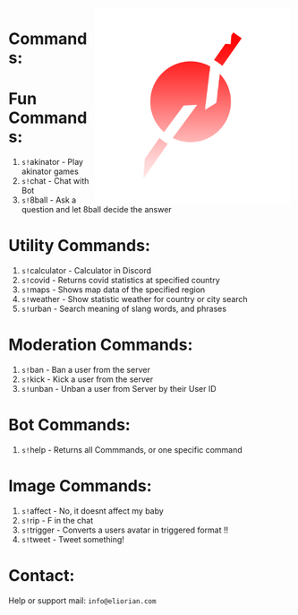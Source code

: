 <img align="right" alt="Eliorian" width="350" src="./data/logo/logo.png">

# Commands:

# Fun Commands:
1. `s!`akinator - Play akinator games
2. `s!`chat - Chat with Bot
3. `s!`8ball - Ask a question and let 8ball decide the answer

# Utility Commands:
1. `s!`calculator - Calculator in Discord
2. `s!`covid - Returns covid statistics at specified country
3. `s!`maps - Shows map data of the specified region
4. `s!`weather - Show statistic weather for country or city search
5. `s!`urban - Search meaning of slang words, and phrases

# Moderation Commands:
1. `s!`ban - Ban a user from the server
2. `s!`kick - Kick a user from the server
3. `s!`unban - Unban a user from Server by their User ID

# Bot Commands:
1. `s!`help - Returns all Commmands, or one specific command

# Image Commands:
1. `s!`affect - No, it doesnt affect my baby
2. `s!`rip - F in the chat
3. `s!`trigger - Converts a users avatar in triggered format !!
4. `s!`tweet - Tweet something!

# Contact:
Help or support mail: `info@eliorian.com`
